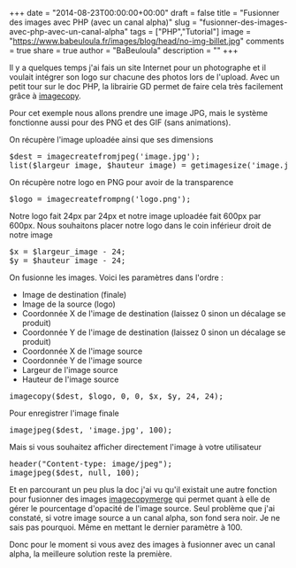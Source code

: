 +++
date = "2014-08-23T00:00:00+00:00"
draft = false
title = "Fusionner des images avec PHP (avec un canal alpha)"
slug = "fusionner-des-images-avec-php-avec-un-canal-alpha"
tags = ["PHP","Tutorial"]
image = "https://www.babeuloula.fr/images/blog/head/no-img-billet.jpg"
comments = true
share = true
author = "BaBeuloula"
description = ""
+++

<p>Il y a quelques temps j&#39;ai fais&nbsp;un site Internet pour un photographe et il voulait int&eacute;grer son logo sur chacune des photos lors de l&#39;upload.&nbsp;Avec un petit tour sur le doc PHP, la librairie GD permet de faire cela tr&egrave;s facilement gr&acirc;ce &agrave; <a href="http://php.net//manual/fr/function.imagecopy.php" target="_blank">imagecopy</a>.</p>

<p><!--more-->Pour cet exemple nous allons prendre une image JPG, mais le syst&egrave;me fonctionne aussi pour des PNG et des GIF (sans animations).</p>

<p>On r&eacute;cup&egrave;re l&#39;image upload&eacute;e ainsi que ses dimensions</p>

<pre class="brush: php " data-pbcklang="php" data-pbcktabsize="4">
$dest = imagecreatefromjpeg(&#39;image.jpg&#39;);
list($largeur_image, $hauteur_image) = getimagesize(&#39;image.jpg&#39;);</pre>

<p>On r&eacute;cup&egrave;re notre logo en PNG pour avoir de la transparence</p>

<pre class="brush: php " data-pbcklang="php" data-pbcktabsize="4">
$logo = imagecreatefrompng(&#39;logo.png&#39;);</pre>

<p>Notre logo fait 24px par&nbsp;24px et notre image upload&eacute;e fait 600px par 600px. Nous souhaitons placer notre logo dans le coin inf&eacute;rieur droit de notre image</p>

<pre class="brush: php " data-pbcklang="php" data-pbcktabsize="4">
$x = $largeur_image - 24;
$y = $hauteur_image - 24;</pre>

<p>On fusionne les images.&nbsp;Voici les param&egrave;tres dans l&#39;ordre :</p>

<ul>
	<li>Image de destination (finale)</li>
	<li>Image de la source (logo)</li>
	<li>Coordonn&eacute;e X de l&#39;image de destination (laissez 0 sinon un d&eacute;calage se produit)</li>
	<li>Coordonn&eacute;e Y de l&#39;image de destination (laissez 0 sinon un d&eacute;calage se produit)</li>
	<li>Coordonn&eacute;e X de l&#39;image source</li>
	<li>Coordonn&eacute;e Y de l&#39;image source</li>
	<li>Largeur de l&#39;image source</li>
	<li>Hauteur de l&#39;image source</li>
</ul>

<pre class="brush: php " data-pbcklang="php" data-pbcktabsize="4">
imagecopy($dest, $logo, 0, 0, $x, $y, 24, 24);</pre>

<p>Pour enregistrer l&#39;image finale</p>

<pre class="brush: php " data-pbcklang="php" data-pbcktabsize="4">
imagejpeg($dest, &#39;image.jpg&#39;, 100);</pre>

<p>Mais si vous souhaitez afficher directement l&#39;image &agrave; votre utilisateur</p>

<pre class="brush: php " data-pbcklang="php" data-pbcktabsize="4">
header(&quot;Content-type: image/jpeg&quot;);
imagejpeg($dest, null, 100);</pre>

<p>Et en parcourant un peu plus la doc j&#39;ai vu qu&#39;il existait une autre fonction pour fusionner des images <a href="http://php.net/manual/fr/function.imagecopymerge.php" target="_blank">imagecopymerge</a>&nbsp;qui permet quant &agrave; elle de g&eacute;rer le pourcentage d&#39;opacit&eacute; de l&#39;image source. Seul probl&egrave;me que j&#39;ai constat&eacute;, si votre image source a un canal alpha, son fond sera noir. Je ne sais pas pourquoi. M&ecirc;me en mettant le dernier param&egrave;tre &agrave; 100.</p>

<p>Donc pour le moment si vous avez des images &agrave; fusionner avec un canal alpha, la meilleure solution reste la premi&egrave;re.</p>
